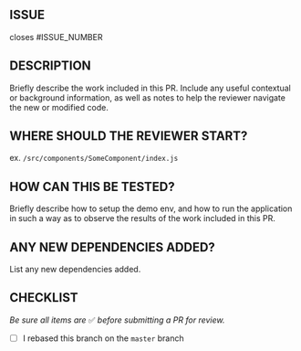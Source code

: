## ISSUE

closes #ISSUE_NUMBER

## DESCRIPTION

Briefly describe the work included in this PR. Include any useful contextual or
background information, as well as notes to help the reviewer navigate the new
or modified code.

## WHERE SHOULD THE REVIEWER START?

ex. `/src/components/SomeComponent/index.js`

## HOW CAN THIS BE TESTED?

Briefly describe how to setup the demo env, and how to run the application in
such a way as to observe the results of the work included in this PR.

## ANY NEW DEPENDENCIES ADDED?

List any new dependencies added.

## CHECKLIST

_Be sure all items are_ ✅ _before submitting a PR for review._

* [ ] I rebased this branch on the `master` branch
